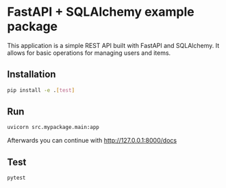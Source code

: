 # FastAPI + SQLAlchemy example package

This application is a simple REST API built with FastAPI and SQLAlchemy. It allows for basic operations for managing users and items.

## Installation

```bash
pip install -e .[test]
```

## Run

```bash
uvicorn src.mypackage.main:app
```

Afterwards you can continue with http://127.0.0.1:8000/docs

## Test

```bash
pytest
```
